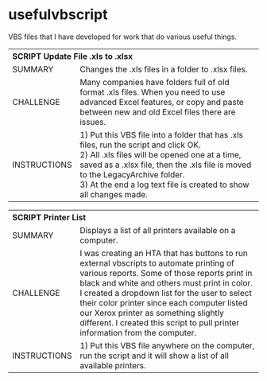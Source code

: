 # usefulvbscript

VBS files that I have developed for work that do various useful things.

<table>
  <th colspan="2" align="left">SCRIPT Update File .xls to .xlsx</th>
  <tr>
    <td>SUMMARY</td><td>Changes the .xls files in a folder to .xlsx files.</td>
  </tr>
  <tr>
    <td>CHALLENGE</td>
    <td>Many companies have folders full of old format .xls files. When you need to use advanced Excel features, or copy and paste between new and old Excel files there are issues.</td>
  </tr>
  <tr>
    <td>INSTRUCTIONS</td>
          <td>
            1) Put this VBS file into a folder that has .xls files, run the script and click OK.
            <br>2) All .xls files will be opened one at a time, saved as a .xlsx file, then the .xls file is moved to the LegacyArchive folder.
            <br>3) At the end a log text file is created to show all changes made.
          </td></tr>
</table>

<table>
  <th colspan="2" align="left">SCRIPT Printer List</th>
  <tr>
    <td>SUMMARY</td>
    <td>Displays a list of all printers available on a computer.</td>
  </tr>
  <tr>
    <td>CHALLENGE</td>
    <td>I was creating an HTA that has buttons to run external vbscripts to automate printing of various reports. Some of those reports print in black and white and others must print in color. I created a dropdown list for the user to select their color printer since each computer listed our Xerox printer as something slightly different. I created this script to pull printer information from the computer.</td>
  </tr>
  <tr>
    <td>INSTRUCTIONS</td>
    <td>
      1) Put this VBS file anywhere on the computer, run the script and it will show a list of all available printers.
    </td></tr>
</table>
